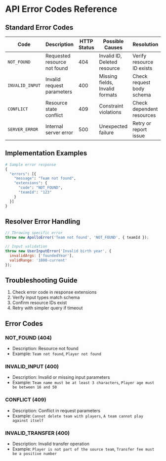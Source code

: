 # API Error Codes Reference

## Standard Error Codes
| Code | Description | HTTP Status | Possible Causes | Resolution |
|------|-------------|-------------|-----------------|------------|
| `NOT_FOUND` | Requested resource not found | 404 | Invalid ID, Deleted resource | Verify resource ID exists |
| `INVALID_INPUT` | Invalid request parameters | 400 | Missing fields, Invalid formats | Check request body schema |
| `CONFLICT` | Resource state conflict | 409 | Constraint violations | Check dependent resources |
| `SERVER_ERROR` | Internal server error | 500 | Unexpected failure | Retry or report issue |

## Implementation Examples
```graphql
# Sample error response
{
  "errors": [{
    "message": "Team not found",
    "extensions": {
      "code": "NOT_FOUND",
      "teamId": "123"
    }
  }]
}
```

## Resolver Error Handling
```javascript
// Throwing specific error
throw new ApolloError('Team not found', 'NOT_FOUND', { teamId });

// Input validation
throw new UserInputError('Invalid birth year', {
  invalidArgs: ['foundedYear'],
  validRange: '1800-current'
});
```

## Troubleshooting Guide
1. Check error code in response extensions
2. Verify input types match schema
3. Confirm resource IDs exist
4. Retry with simpler query if timeout
## Error Codes

### NOT_FOUND (404)
- Description: Resource not found
- Example: `Team not found`, `Player not found`

### INVALID_INPUT (400)
- Description: Invalid or missing input parameters
- Example: `Team name must be at least 3 characters`, `Player age must be between 16 and 50`

### CONFLICT (409)
- Description: Conflict in request parameters
- Example: `Cannot delete team with players`, `A team cannot play against itself`

### INVALID_TRANSFER (400)
- Description: Invalid transfer operation
- Example: `Player is not part of the source team`, `Transfer fee must be a positive number`